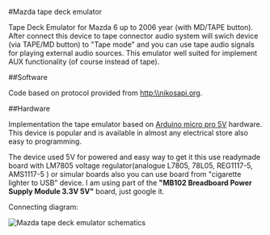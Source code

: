#Mazda tape deck emulator

Tape Deck Emulator for Mazda 6 up to 2006 year (with MD/TAPE button). After connect this device to tape connector audio system will swich device (via TAPE/MD button) to "Tape mode" and you can use tape audio signals for playing external audio sources.
This emulator well suited for implement AUX functionality (of course instead of tape).

##Software

Code based on protocol provided from [http:\\\\nikosapi.org](http://nikosapi.org/w/index.php/Mazda_Entertainment_System_-_Bus_Protocol).

##Hardware

Implementation the tape emulator based on [Arduino micro pro 5V](https://www.sparkfun.com/products/11098) hardware. This device is popular and is available in almost any electrical store also easy to programming.

The device used 5V for powered and easy way to get it this use readymade board with LM7805 voltage regulator(analogue L7805, 78L05, REG1117-5, AMS1117-5 ) or simular boards also you can use board from "cigarette lighter to USB" device. I am using part of the __"MB102 Breadboard Power Supply Module 3.3V 5V"__ board, just google it.

Connecting diagram:

![Mazda tape deck emulator schematics](https://github.com/Krasutski/mazda_tape_deck_emulator/blob/master/doc/mazda_tape_emulator_connecting.png)
